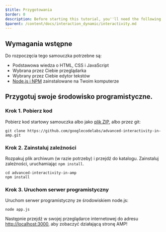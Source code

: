 ```yaml
---
$title: Przygotowania
$order: 0
description: Before starting this tutorial, you''ll need the following: - A basic knowledge of HTML, CSS, and JavaScript - A browser of your choice - A text editor of ...
$parent: /content/docs/interaction_dynamic/interactivity.md
---
```


## Wymagania wstępne

Do rozpoczęcia tego samouczka potrzebne są:

- Podstawowa wiedza o HTML, CSS i JavaScript
- Wybrana przez Ciebie przeglądarka
- Wybrany przez Ciebie edytor tekstów
- [Node.js i NPM](https://docs.npmjs.com/getting-started/installing-node) zainstalowane na Twoim komputerze

## Przygotuj swoje środowisko programistyczne.

### Krok 1. Pobierz kod

Pobierz kod startowy samouczka albo jako [plik ZIP](https://github.com/googlecodelabs/advanced-interactivity-in-amp/archive/master.zip), albo przez git:

```shell
git clone https://github.com/googlecodelabs/advanced-interactivity-in-amp.git
```

### Krok 2. Zainstaluj zależności

Rozpakuj plik archiwum (w razie potrzeby) i przejdź do katalogu. Zainstaluj zależności, uruchamiając `npm install`.

```shell
cd advanced-interactivity-in-amp
npm install
```

### Krok 3. Uruchom serwer programistyczny

Uruchom serwer programistyczny ze środowiskiem node.js:

```shell
node app.js
```

Następnie przejdź w swojej przeglądarce internetowej do adresu <a href="http://localhost:3000">http://localhost:3000</a>, aby zobaczyć działającą stronę AMP!
